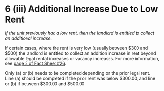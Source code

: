 # 6 (iii) Additional Increase Due to Low Rent
_If the unit previously had a low rent, then the landlord is entitled to collect an additional increase._

If certain cases, where the rent is very low (usually between $300 and $500) the landlord is entitled to collect an addition increase in rent beyond allowable legal rental increases or vacancy increases. For more information, see [page 3 of Fact Sheet #26](http://www.nyshcr.org/Rent/FactSheets/orafac26.pdf).

Only (a) or (b) needs to be completed depending on the prior legal rent. Line (a) should be completed if the prior rent was below $300.00, and line or (b) if between $300.00 and $500.00
